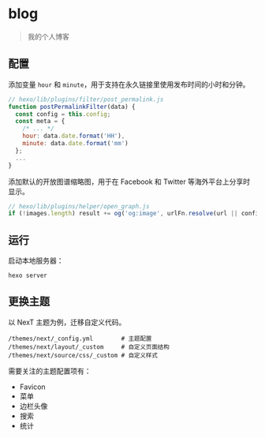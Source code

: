 # blog

>我的个人博客

## 配置

添加变量 `hour` 和 `minute`，用于支持在永久链接里使用发布时间的小时和分钟。

``` js
// hexo/lib/plugins/filter/post_permalink.js
function postPermalinkFilter(data) {
  const config = this.config;
  const meta = {
    /* ... */
    hour: data.date.format('HH'),
    minute: data.date.format('mm')
  };
  ...
}
```

添加默认的开放图谱缩略图，用于在 Facebook 和 Twitter 等海外平台上分享时显示。

``` js
// hexo/lib/plugins/helper/open_graph.js
if (!images.length) result += og('og:image', urlFn.resolve(url || config.url, '/images/logo.jpg'), false);
```

## 运行

启动本地服务器：

```
hexo server
```

## 更换主题

以 NexT 主题为例，迁移自定义代码。

```
/themes/next/_config.yml        # 主题配置
/themes/next/layout/_custom     # 自定义页面结构
/themes/next/source/css/_custom # 自定义样式
```

需要关注的主题配置项有：

- Favicon
- 菜单
- 边栏头像
- 搜索
- 统计